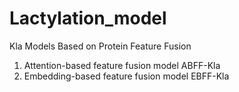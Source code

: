 # Lactylation_model

Kla Models Based on Protein Feature Fusion

1. Attention-based feature fusion model ABFF-Kla
2. Embedding-based feature fusion model EBFF-Kla
